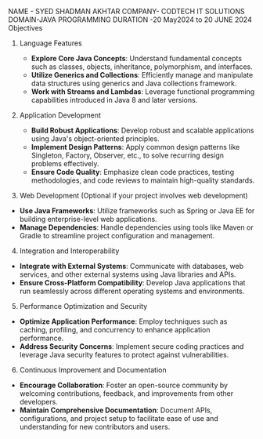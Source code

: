 NAME -  SYED SHADMAN AKHTAR
COMPANY- CODTECH IT SOLUTIONS 
DOMAIN-JAVA PROGRAMMING
DURATION -20 May2024 to 20 JUNE 2024
Objectives

1. Language Features
   - **Explore Core Java Concepts**: Understand fundamental concepts such as classes, objects, inheritance, polymorphism, and interfaces.
   - **Utilize Generics and Collections**: Efficiently manage and manipulate data structures using generics and Java collections framework.
   - **Work with Streams and Lambdas**: Leverage functional programming capabilities introduced in Java 8 and later versions.

2. Application Development
   - **Build Robust Applications**: Develop robust and scalable applications using Java's object-oriented principles.
   - **Implement Design Patterns**: Apply common design patterns like Singleton, Factory, Observer, etc., to solve recurring design problems effectively.
   - **Ensure Code Quality**: Emphasize clean code practices, testing methodologies, and code reviews to maintain high-quality standards.

 3. Web Development (Optional if your project involves web development)
   - **Use Java Frameworks**: Utilize frameworks such as Spring or Java EE for building enterprise-level web applications.
   - **Manage Dependencies**: Handle dependencies using tools like Maven or Gradle to streamline project configuration and management.

 4. Integration and Interoperability
   - **Integrate with External Systems**: Communicate with databases, web services, and other external systems using Java libraries and APIs.
   - **Ensure Cross-Platform Compatibility**: Develop Java applications that run seamlessly across different operating systems and environments.

 5. Performance Optimization and Security
   - **Optimize Application Performance**: Employ techniques such as caching, profiling, and concurrency to enhance application performance.
   - **Address Security Concerns**: Implement secure coding practices and leverage Java security features to protect against vulnerabilities.

 6. Continuous Improvement and Documentation
   - **Encourage Collaboration**: Foster an open-source community by welcoming contributions, feedback, and improvements from other developers.
   - **Maintain Comprehensive Documentation**: Document APIs, configurations, and project setup to facilitate ease of use and understanding for new contributors and users.
